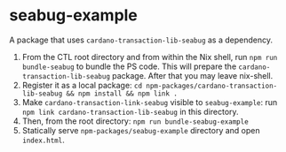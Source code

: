 # seabug-example

A package that uses `cardano-transaction-lib-seabug` as a dependency.

1. From the CTL root directory and from within the Nix shell, run `npm run bundle-seabug` to bundle the PS code. This will prepare the `cardano-transaction-lib-seabug` package. After that you may leave nix-shell.
2. Register it as a local package: `cd npm-packages/cardano-transaction-lib-seabug && npm install && npm link .`
3. Make `cardano-transaction-link-seabug` visible to `seabug-example`: run `npm link cardano-transaction-lib-seabug` in this directory.
3. Then, from the root directory: `npm run bundle-seabug-example`
4. Statically serve `npm-packages/seabug-example` directory and open `index.html`.
